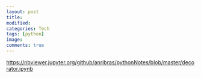 ```yaml
---
layout: post
title:
modified:
categories: Tech
tags: [python]
image:
comments: true
---
```


<https://nbviewer.jupyter.org/github/anribras/pythonNotes/blob/master/decorator.ipynb>
